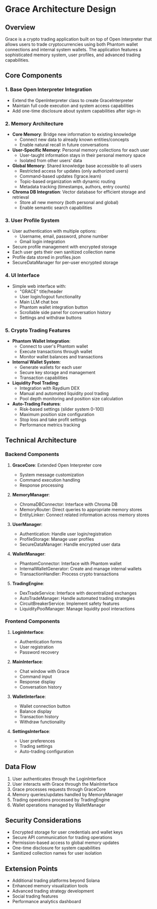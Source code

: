 # Grace Architecture Design

## Overview
Grace is a crypto trading application built on top of Open Interpreter that allows users to trade cryptocurrencies using both Phantom wallet connections and internal system wallets. The application features a sophisticated memory system, user profiles, and advanced trading capabilities.

## Core Components

### 1. Base Open Interpreter Integration
- Extend the OpenInterpreter class to create GraceInterpreter
- Maintain full code execution and system access capabilities
- Add one-time disclosure about system capabilities after sign-in

### 2. Memory Architecture
- **Core Memory**: Bridge new information to existing knowledge
  - Connect new data to already known entities/concepts
  - Enable natural recall in future conversations
- **User-Specific Memory**: Personal memory collections for each user
  - User-taught information stays in their personal memory space
  - Isolated from other users' data
- **Global Memory**: Shared knowledge base accessible to all users
  - Restricted access for updates (only authorized users)
  - Command-based updates (!grace.learn)
  - Topic-based organization with dynamic routing
  - Metadata tracking (timestamps, authors, entry counts)
- **Chroma DB Integration**: Vector database for efficient storage and retrieval
  - Store all new memory (both personal and global)
  - Enable semantic search capabilities

### 3. User Profile System
- User authentication with multiple options:
  - Username, email, password, phone number
  - Gmail login integration
- Secure profile management with encrypted storage
- Each user gets their own sanitized collection name
- Profile data stored in profiles.json
- SecureDataManager for per-user encrypted storage

### 4. UI Interface
- Simple web interface with:
  - "GRACE" title/header
  - User login/logout functionality
  - Main LLM chat box
  - Phantom wallet integration button
  - Scrollable side panel for conversation history
  - Settings and withdraw buttons

### 5. Crypto Trading Features
- **Phantom Wallet Integration**:
  - Connect to user's Phantom wallet
  - Execute transactions through wallet
  - Monitor wallet balances and transactions
- **Internal Wallet System**:
  - Generate wallets for each user
  - Secure key storage and management
  - Transaction capabilities
- **Liquidity Pool Trading**:
  - Integration with Raydium DEX
  - Manual and automated liquidity pool trading
  - Pool depth monitoring and position size calculation
- **Auto-Trading Features**:
  - Risk-based settings (slider system 0-100)
  - Maximum position size configuration
  - Stop loss and take profit settings
  - Performance metrics tracking

## Technical Architecture

### Backend Components
1. **GraceCore**: Extended Open Interpreter core
   - System message customization
   - Command execution handling
   - Response processing

2. **MemoryManager**:
   - ChromaDBConnector: Interface with Chroma DB
   - MemoryRouter: Direct queries to appropriate memory stores
   - EntityLinker: Connect related information across memory stores

3. **UserManager**:
   - Authentication: Handle user login/registration
   - ProfileStorage: Manage user profiles
   - SecureDataManager: Handle encrypted user data

4. **WalletManager**:
   - PhantomConnector: Interface with Phantom wallet
   - InternalWalletGenerator: Create and manage internal wallets
   - TransactionHandler: Process crypto transactions

5. **TradingEngine**:
   - DexTradeService: Interface with decentralized exchanges
   - AutoTradeManager: Handle automated trading strategies
   - CircuitBreakerService: Implement safety features
   - LiquidityPoolManager: Manage liquidity pool interactions

### Frontend Components
1. **LoginInterface**:
   - Authentication forms
   - User registration
   - Password recovery

2. **MainInterface**:
   - Chat window with Grace
   - Command input
   - Response display
   - Conversation history

3. **WalletInterface**:
   - Wallet connection button
   - Balance display
   - Transaction history
   - Withdraw functionality

4. **SettingsInterface**:
   - User preferences
   - Trading settings
   - Auto-trading configuration

## Data Flow
1. User authenticates through the LoginInterface
2. User interacts with Grace through the MainInterface
3. Grace processes requests through GraceCore
4. Memory queries/updates handled by MemoryManager
5. Trading operations processed by TradingEngine
6. Wallet operations managed by WalletManager

## Security Considerations
- Encrypted storage for user credentials and wallet keys
- Secure API communication for trading operations
- Permission-based access to global memory updates
- One-time disclosure for system capabilities
- Sanitized collection names for user isolation

## Extension Points
- Additional trading platforms beyond Solana
- Enhanced memory visualization tools
- Advanced trading strategy development
- Social trading features
- Performance analytics dashboard

